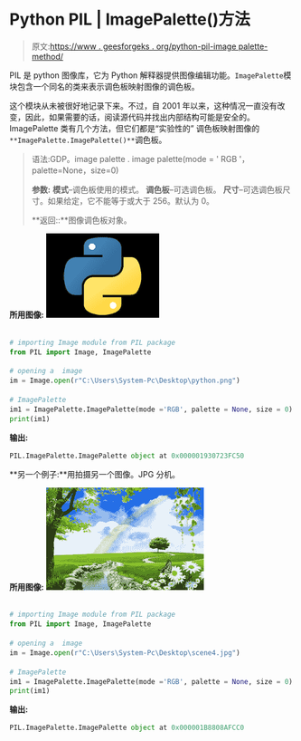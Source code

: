 # Python PIL | ImagePalette()方法

> 原文:[https://www . geesforgeks . org/python-pil-image palette-method/](https://www.geeksforgeeks.org/python-pil-imagepalette-method/)

PIL 是 python 图像库，它为 Python 解释器提供图像编辑功能。`ImagePalette`模块包含一个同名的类来表示调色板映射图像的调色板。

这个模块从未被很好地记录下来。不过，自 2001 年以来，这种情况一直没有改变，因此，如果需要的话，阅读源代码并找出内部结构可能是安全的。ImagePalette 类有几个方法，但它们都是“实验性的”
调色板映射图像的`**ImagePalette.ImagePalette()**`调色板。

> 语法:GDP。image palette . image palette(mode = ' RGB '，palette=None，size=0)
> 
> **参数:**
> **模式**–调色板使用的模式。
> **调色板**–可选调色板。
> **尺寸**–可选调色板尺寸。如果给定，它不能等于或大于 256。默认为 0。
> 
> **返回::**图像调色板对象。

**所用图像:**
![](img/686ce0abe8be10b924d2c483da582a22.png)

```py

# importing Image module from PIL package 
from PIL import Image, ImagePalette

# opening a  image 
im = Image.open(r"C:\Users\System-Pc\Desktop\python.png") 

# ImagePalette
im1 = ImagePalette.ImagePalette(mode ='RGB', palette = None, size = 0)
print(im1)
```

**输出:**

```py
PIL.ImagePalette.ImagePalette object at 0x000001930723FC50

```

**另一个例子:**用拍摄另一个图像。JPG 分机。

**所用图像:**
![](img/b108171cee1e623dac7ec29c84c23a4a.png)

```py

# importing Image module from PIL package 
from PIL import Image, ImagePalette

# opening a  image 
im = Image.open(r"C:\Users\System-Pc\Desktop\scene4.jpg") 

# ImagePalette
im1 = ImagePalette.ImagePalette(mode ='RGB', palette = None, size = 0)
print(im1)
```

**输出:**

```py
PIL.ImagePalette.ImagePalette object at 0x000001B8808AFCC0

```